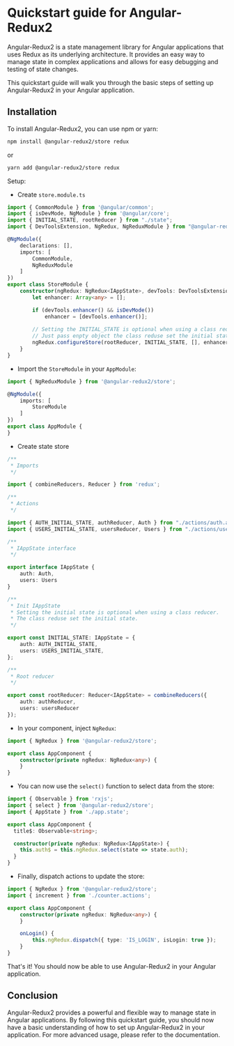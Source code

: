 # Quickstart guide for Angular-Redux2
Angular-Redux2 is a state management library for Angular applications that uses Redux as 
its underlying architecture. It provides an easy way to manage state in complex applications and 
allows for easy debugging and testing of state changes.

This quickstart guide will walk you through the basic steps of setting up Angular-Redux2 in your Angular application.

## Installation
To install Angular-Redux2, you can use npm or yarn:

```bash
npm install @angular-redux2/store redux
```

or 

```bash
yarn add @angular-redux2/store redux
```

Setup:

* Create `store.module.ts`

```typescript
import { CommonModule } from '@angular/common';
import { isDevMode, NgModule } from '@angular/core';
import { INITIAL_STATE, rootReducer } from "./state";
import { DevToolsExtension, NgRedux, NgReduxModule } from "@angular-redux2/store";

@NgModule({
    declarations: [],
    imports: [
        CommonModule,
        NgReduxModule
    ]
})
export class StoreModule {
    constructor(ngRedux: NgRedux<IAppState>, devTools: DevToolsExtension) {
        let enhancer: Array<any> = [];

        if (devTools.enhancer() && isDevMode())
            enhancer = [devTools.enhancer()];
        
        // Setting the INITIAL_STATE is optional when using a class reducer.
        // Just pass enpty object the class reduse set the initial state.
        ngRedux.configureStore(rootReducer, INITIAL_STATE, [], enhancer);
    }
}
```

* Import the `StoreModule` in your `AppModule`:

```typescript
import { NgReduxModule } from '@angular-redux2/store';

@NgModule({
    imports: [
        StoreModule
    ]
})
export class AppModule {
}
```

* Create state store

```typescript
/**
 * Imports
 */

import { combineReducers, Reducer } from 'redux';

/**
 * Actions
 */

import { AUTH_INITIAL_STATE, authReducer, Auth } from "./actions/auth.action";
import { USERS_INITIAL_STATE, usersReducer, Users } from "./actions/users.action";

/**
 * IAppState interface
 */

export interface IAppState {
    auth: Auth,
    users: Users
}

/**
 * Init IAppState
 * Setting the initial state is optional when using a class reducer.
 * The class reduse set the initial state.
 */

export const INITIAL_STATE: IAppState = {
    auth: AUTH_INITIAL_STATE,
    users: USERS_INITIAL_STATE,
};

/**
 * Root reducer
 */

export const rootReducer: Reducer<IAppState> = combineReducers({
    auth: authReducer,
    users: usersReducer
});
```

* In your component, inject `NgRedux`:

```typescript
import { NgRedux } from '@angular-redux2/store';

export class AppComponent {
    constructor(private ngRedux: NgRedux<any>) {
    }
}
```

* You can now use the `select()` function to select data from the store:

```typescript
import { Observable } from 'rxjs';
import { select } from '@angular-redux2/store';
import { AppState } from './app.state';

export class AppComponent {
  title$: Observable<string>;

  constructor(private ngRedux: NgRedux<IAppState>) {
    this.auth$ = this.ngRedux.select(state => state.auth);
  }
}
```

* Finally, dispatch actions to update the store:
```typescript
import { NgRedux } from '@angular-redux2/store';
import { increment } from './counter.actions';

export class AppComponent {
    constructor(private ngRedux: NgRedux<any>) {
    }

    onLogin() {
        this.ngRedux.dispatch({ type: 'IS_LOGIN', isLogin: true });
    }
}
```

That's it! You should now be able to use Angular-Redux2 in your Angular application.

## Conclusion
Angular-Redux2 provides a powerful and flexible way to manage state in Angular applications.
By following this quickstart guide, you should now have a basic understanding of how to 
set up Angular-Redux2 in your application.
For more advanced usage, please refer to the documentation.
